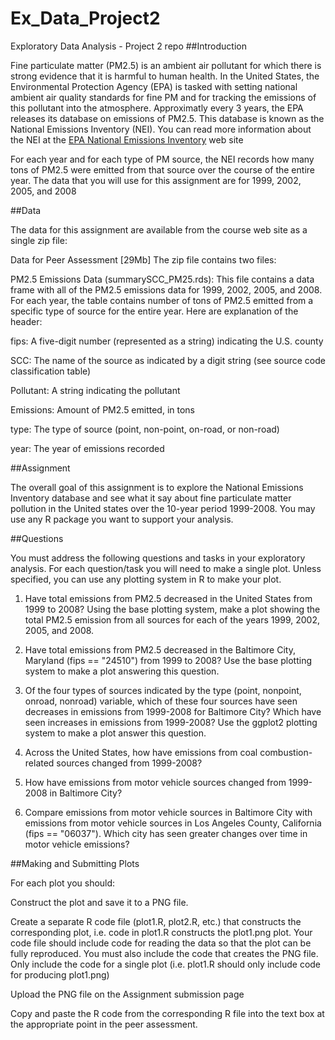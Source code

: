 # Ex_Data_Project2
Exploratory Data Analysis - Project 2 repo
##Introduction

Fine particulate matter (PM2.5) is an ambient air pollutant for which there is strong evidence that it is harmful to human health. 
In the United States, the Environmental Protection Agency (EPA) is tasked with setting national ambient air quality standards for
fine PM and for tracking the emissions of this pollutant into the atmosphere. Approximatly every 3 years, the EPA releases its database 
on emissions of PM2.5. This database is known as the National Emissions Inventory (NEI). 
You can read more information about the NEI at the <a href="www.epa.gov/ttn/chief/eiinformation.html">EPA National Emissions Inventory</a> web site

For each year and for each type of PM source, the NEI records how many tons of PM2.5 were emitted from that source over the course of the
entire year. The data that you will use for this assignment are for 1999, 2002, 2005, and 2008


##Data

The data for this assignment are available from the course web site as a single zip file:

Data for Peer Assessment [29Mb]
The zip file contains two files:

PM2.5 Emissions Data (summarySCC_PM25.rds): This file contains a data frame with all of the PM2.5 emissions data for 1999, 2002, 2005, and 2008. 
For each year, the table contains number of tons of PM2.5 emitted from a specific type of source for the entire year. 
Here are explanation of the header:

fips: A five-digit number (represented as a string) indicating the U.S. county

SCC: The name of the source as indicated by a digit string (see source code classification table)

Pollutant: A string indicating the pollutant

Emissions: Amount of PM2.5 emitted, in tons

type: The type of source (point, non-point, on-road, or non-road)

year: The year of emissions recorded


##Assignment

The overall goal of this assignment is to explore the National Emissions Inventory database and see what it say about fine particulate matter pollution
in the United states over the 10-year period 1999-2008. You may use any R package you want to support your analysis.

##Questions

You must address the following questions and tasks in your exploratory analysis. For each question/task you will need to make a single plot. Unless specified,
you can use any plotting system in R to make your plot.

1. Have total emissions from PM2.5 decreased in the United States from 1999 to 2008? Using the base plotting system, make a plot showing the total PM2.5 emission
from all sources for each of the years 1999, 2002, 2005, and 2008.

2. Have total emissions from PM2.5 decreased in the Baltimore City, Maryland (fips == "24510") from 1999 to 2008? Use the base plotting system to make a plot
answering this question.

3. Of the four types of sources indicated by the type (point, nonpoint, onroad, nonroad) variable, which of these four sources have seen decreases in emissions
from 1999-2008 for Baltimore City? Which have seen increases in emissions from 1999-2008? Use the ggplot2 plotting system to make a plot answer this question.

4. Across the United States, how have emissions from coal combustion-related sources changed from 1999-2008?

5. How have emissions from motor vehicle sources changed from 1999-2008 in Baltimore City?

6. Compare emissions from motor vehicle sources in Baltimore City with emissions from motor vehicle sources in Los Angeles County, California (fips == "06037").
Which city has seen greater changes over time in motor vehicle emissions?


##Making and Submitting Plots

For each plot you should:

Construct the plot and save it to a PNG file.

Create a separate R code file (plot1.R, plot2.R, etc.) that constructs the corresponding plot, i.e. code in plot1.R constructs the plot1.png plot. Your code file should
include code for reading the data so that the plot can be fully reproduced. You must also include the code that creates the PNG file. Only include the code for a single
plot (i.e. plot1.R should only include code for producing plot1.png)

Upload the PNG file on the Assignment submission page

Copy and paste the R code from the corresponding R file into the text box at the appropriate point in the peer assessment.
